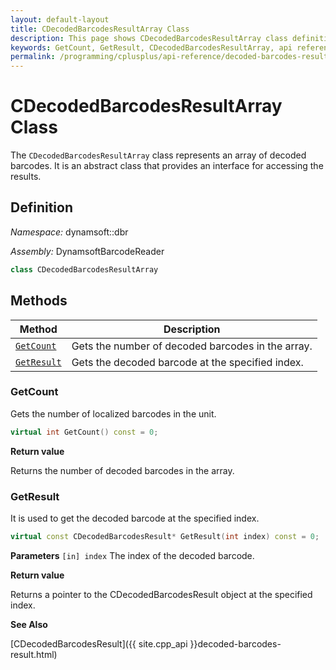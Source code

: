 ```yaml
---
layout: default-layout
title: CDecodedBarcodesResultArray Class
description: This page shows CDecodedBarcodesResultArray class definition of Dynamsoft Barcode Reader SDK C++ Edition.
keywords: GetCount, GetResult, CDecodedBarcodesResultArray, api reference
permalink: /programming/cplusplus/api-reference/decoded-barcodes-result-array.html
---
```

# CDecodedBarcodesResultArray Class

The `CDecodedBarcodesResultArray` class represents an array of decoded barcodes. It is an abstract class that provides an interface for accessing the results.

## Definition

*Namespace:* dynamsoft::dbr

*Assembly:* DynamsoftBarcodeReader

```cpp
class CDecodedBarcodesResultArray
```

## Methods

| Method                            | Description |
|-----------------------------------|-------------|
| [`GetCount`](#getcount)           | Gets the number of decoded barcodes in the array.|
| [`GetResult`](#getresult)           | Gets the decoded barcode at the specified index.|

### GetCount

Gets the number of localized barcodes in the unit.

```cpp
virtual int GetCount() const = 0;
```

**Return value**

Returns the number of decoded barcodes in the array.


### GetResult

It is used to get the decoded barcode at the specified index.

```cpp
virtual const CDecodedBarcodesResult* GetResult(int index) const = 0;
```

**Parameters**
`[in] index` The index of the decoded barcode.

**Return value**

Returns a pointer to the CDecodedBarcodesResult object at the specified index.

**See Also**

[CDecodedBarcodesResult]({{ site.cpp_api }}decoded-barcodes-result.html)

